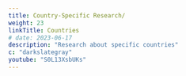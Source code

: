 ```yaml
---
title: Country-Specific Research/
weight: 23
linkTitle: Countries
# date: 2023-06-17
description: "Research about specific countries"
c: "darkslategray"
youtube: "S0L13XsbUKs"
---
```


